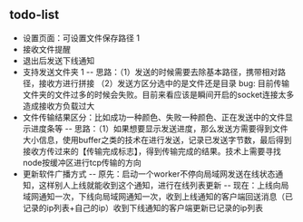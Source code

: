 ## todo-list
- 设置页面：可设置文件保存路径 1
- 接收文件提醒
- 退出后发送下线通知
- 支持发送文件夹 1
-- 思路：（1）发送的时候需要去除基本路径，携带相对路径，接收方进行拼接
         （2）发送方区分选中的是文件还是目录
        bug: 目前传输文件夹的文件过多的时候会失败。目前来看应该是瞬间开启的socket连接太多造成接收方负载过大
- 文件传输结果区分：比如成功一种颜色、失败一种颜色、正在发送中的文件显示进度条等
-- 思路：（1）如果想要显示发送进度，那么发送方需要得到文件大小信息，使用buffer之类的技术在进行发送，记录已发送字节数，最后得到接收方传过来的【传输完成标志】，得到传输完成的结果。技术上需要寻找node按缓冲区进行tcp传输的方向
- 更新软件广播方式
 -- 原先：启动一个worker不停向局域网发送在线状态通知，这样别人上线就能收到这个通知，进行在线列表更新
 -- 现在：上线向局域网通知一次，下线向局域网通知一次，收到上线通知的客户端回送消息（已记录的ip列表+自己的ip）收到下线通知的客户端更新已记录的ip列表